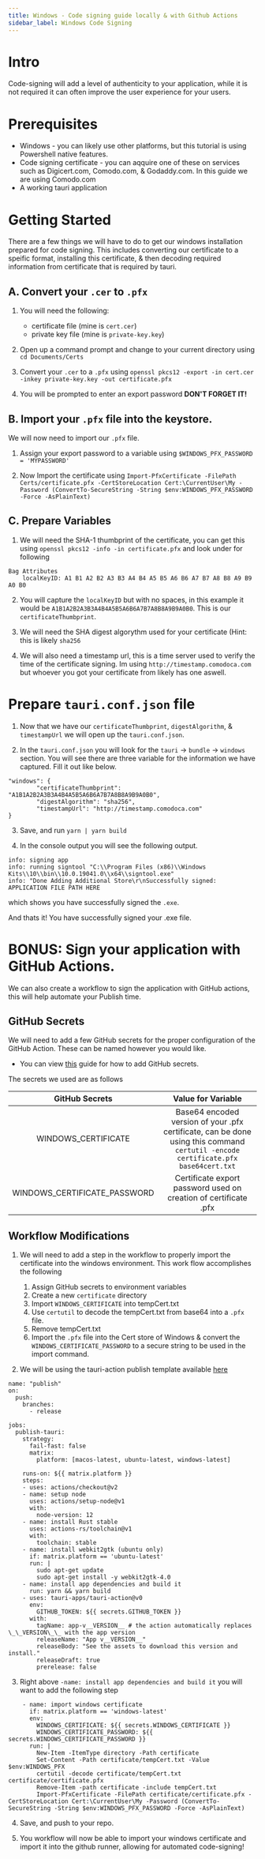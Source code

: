 ```yaml
---
title: Windows - Code signing guide locally & with Github Actions
sidebar_label: Windows Code Signing
---
```


# Intro

Code-signing will add a level of authenticity to your application, while it is not required it can often improve the user experience for your users.

# Prerequisites

- Windows - you can likely use other platforms, but this tutorial is using Powershell native features.
- Code signing certificate - you can aqquire one of these on services such as Digicert.com, Comodo.com, & Godaddy.com. In this guide we are using Comodo.com
- A working tauri application

# Getting Started

There are a few things we will have to do to get our windows installation prepared for code signing. This includes converting our certificate to a speific format, installing this certificate, & then decoding required information from certificate that is required by tauri.

## A. Convert your `.cer` to `.pfx`

1. You will need the following:

   - certificate file (mine is `cert.cer`)
   - private key file (mine is `private-key.key`)

2. Open up a command prompt and change to your current directory using `cd Documents/Certs`

3. Convert your `.cer` to a `.pfx` using `openssl pkcs12 -export -in cert.cer -inkey private-key.key -out certificate.pfx`

4. You will be prompted to enter an export password **DON'T FORGET IT!**

## B. Import your `.pfx` file into the keystore.

We will now need to import our `.pfx` file.

1. Assign your export password to a variable using `$WINDOWS_PFX_PASSWORD = 'MYPASSWORD'`

2. Now Import the certificate using `Import-PfxCertificate -FilePath Certs/certificate.pfx -CertStoreLocation Cert:\CurrentUser\My -Password (ConvertTo-SecureString -String $env:WINDOWS_PFX_PASSWORD -Force -AsPlainText)`

## C. Prepare Variables

1. We will need the SHA-1 thumbprint of the certificate, you can get this using `openssl pkcs12 -info -in certificate.pfx` and look under for following

```
Bag Attributes
    localKeyID: A1 B1 A2 B2 A3 B3 A4 B4 A5 B5 A6 B6 A7 B7 A8 B8 A9 B9 A0 B0
```

2. You will capture the `localKeyID` but with no spaces, in this example it would be `A1B1A2B2A3B3A4B4A5B5A6B6A7B7A8B8A9B9A0B0`. This is our `certificateThumbprint`.

3. We will need the SHA digest algorythm used for your certificate (Hint: this is likely `sha256`

4. We will also need a timestamp url, this is a time server used to verify the time of the certificate signing. Im using `http://timestamp.comodoca.com` but whoever you got your certificate from likely has one aswell.

# Prepare `tauri.conf.json` file

1. Now that we have our `certificateThumbprint`, `digestAlgorithm`, & `timestampUrl` we will open up the `tauri.conf.json`.

2. In the `tauri.conf.json` you will look for the `tauri` -> `bundle` -> `windows` section. You will see there are three variable for the information we have captured. Fill it out like below.

```
"windows": {
        "certificateThumbprint": "A1B1A2B2A3B3A4B4A5B5A6B6A7B7A8B8A9B9A0B0",
        "digestAlgorithm": "sha256",
        "timestampUrl": "http://timestamp.comodoca.com"
}
```

3. Save, and run `yarn | yarn build`

4. In the console output you will see the following output.

```
info: signing app
info: running signtool "C:\\Program Files (x86)\\Windows Kits\\10\\bin\\10.0.19041.0\\x64\\signtool.exe"
info: "Done Adding Additional Store\r\nSuccessfully signed: APPLICATION FILE PATH HERE
```

which shows you have successfully signed the `.exe`.

And thats it! You have successfully signed your .exe file.

# BONUS: Sign your application with GitHub Actions.

We can also create a workflow to sign the application with GitHub actions, this will help automate your Publish time.

## GitHub Secrets

We will need to add a few GitHub secrets for the proper configuration of the GitHub Action. These can be named however you would like.

- You can view [this](https://docs.github.com/en/actions/reference/encrypted-secrets) guide for how to add GitHub secrets.

The secrets we used are as follows

|        GitHub Secrets        |                                                        Value for Variable                                                         |
| :--------------------------: | :-------------------------------------------------------------------------------------------------------------------------------: |
|     WINDOWS_CERTIFICATE      | Base64 encoded version of your .pfx certificate, can be done using this command `certutil -encode certificate.pfx base64cert.txt` |
| WINDOWS_CERTIFICATE_PASSWORD |                                 Certificate export password used on creation of certificate .pfx                                  |

## Workflow Modifications

1. We will need to add a step in the workflow to properly import the certificate into the windows environment. This work flow accomplishes the following

   1. Assign GitHub secrets to environment variables
   2. Create a new `certificate` directory
   3. Import `WINDOWS_CERTIFICATE` into tempCert.txt
   4. Use `certutil` to decode the tempCert.txt from base64 into a `.pfx` file.
   5. Remove tempCert.txt
   6. Import the `.pfx` file into the Cert store of Windows & convert the `WINDOWS_CERTIFICATE_PASSWORD` to a secure string to be used in the import command.

2. We will be using the tauri-action publish template available [here](https://github.com/tauri-apps/tauri-action)

```
name: "publish"
on:
  push:
    branches:
      - release

jobs:
  publish-tauri:
    strategy:
      fail-fast: false
      matrix:
        platform: [macos-latest, ubuntu-latest, windows-latest]

    runs-on: ${{ matrix.platform }}
    steps:
    - uses: actions/checkout@v2
    - name: setup node
      uses: actions/setup-node@v1
      with:
        node-version: 12
    - name: install Rust stable
      uses: actions-rs/toolchain@v1
      with:
        toolchain: stable
    - name: install webkit2gtk (ubuntu only)
      if: matrix.platform == 'ubuntu-latest'
      run: |
        sudo apt-get update
        sudo apt-get install -y webkit2gtk-4.0
    - name: install app dependencies and build it
      run: yarn && yarn build
    - uses: tauri-apps/tauri-action@v0
      env:
        GITHUB_TOKEN: ${{ secrets.GITHUB_TOKEN }}
      with:
        tagName: app-v__VERSION__ # the action automatically replaces \_\_VERSION\_\_ with the app version
        releaseName: "App v__VERSION__"
        releaseBody: "See the assets to download this version and install."
        releaseDraft: true
        prerelease: false
```

3. Right above `-name: install app dependencies and build it` you will want to add the following step

```
    - name: import windows certificate
      if: matrix.platform == 'windows-latest'
      env:
        WINDOWS_CERTIFICATE: ${{ secrets.WINDOWS_CERTIFICATE }}
        WINDOWS_CERTIFICATE_PASSWORD: ${{ secrets.WINDOWS_CERTIFICATE_PASSWORD }}
      run: |
        New-Item -ItemType directory -Path certificate
        Set-Content -Path certificate/tempCert.txt -Value $env:WINDOWS_PFX
        certutil -decode certificate/tempCert.txt certificate/certificate.pfx
        Remove-Item -path certificate -include tempCert.txt
        Import-PfxCertificate -FilePath certificate/certificate.pfx -CertStoreLocation Cert:\CurrentUser\My -Password (ConvertTo-SecureString -String $env:WINDOWS_PFX_PASSWORD -Force -AsPlainText)
```

4. Save, and push to your repo.

5. You workflow will now be able to import your windows certificate and import it into the github runner, allowing for automated code-signing!
